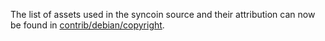The list of assets used in the syncoin source and their attribution can now be found in [contrib/debian/copyright](../contrib/debian/copyright).
